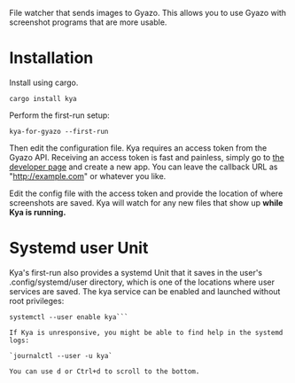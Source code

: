 File watcher that sends images to Gyazo. This allows you to use Gyazo with screenshot
programs that are more usable.

Installation
============

Install using cargo.

`cargo install kya`

Perform the first-run setup:

`kya-for-gyazo --first-run`

Then edit the configuration file. Kya requires an access token from the Gyazo API.
Receiving an access token is fast and painless, simply go to
[the developer page](https://gyazo.com/oauth/applications/) and create a new app.
You can leave the callback URL as "http://example.com" or whatever you like.

Edit the config file with the access token and provide the location of where screenshots
are saved. Kya will watch for any new files that show up **while Kya is running.**

Systemd user Unit
=================

Kya's first-run also provides a systemd Unit that it saves in the user's .config/systemd/user
directory, which is one of the locations where user services are saved. The kya service can be
enabled and launched without root privileges:

```systemctl --user start kya
systemctl --user enable kya```

If Kya is unresponsive, you might be able to find help in the systemd logs:

`journalctl --user -u kya`

You can use d or Ctrl+d to scroll to the bottom.
